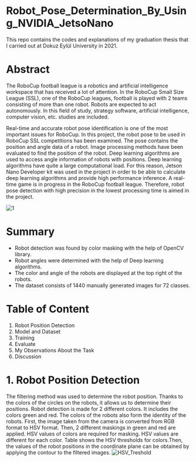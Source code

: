 
# Robot_Pose_Determination_By_Using_NVIDIA_JetsoNano
This repo contains the codes and explanations of my graduation thesis that I carried out at Dokuz Eylül University in 2021.

# Abstract

   The RoboCup football league is a robotics and artificial intelligence workspace that has received a lot of attention. In the RoboCup Small Size League (SSL), one of the RoboCup 
leagues, football is played with 2 teams consisting of more than one robot. Robots are expected to act autonomously. In this field of study, strategy software, artificial 
intelligence, computer vision, etc. studies are included.

   Real-time and accurate robot pose identification is one of the most important issues for RoboCup. In this project, the robot pose to be used in RoboCup SSL competitions has 
been examined. The pose contains the position and angle data of a robot. Image processing methods have been evaluated to find the position of the robot. Deep learning algorithms 
are used to access angle information of robots with positions. Deep learning algorithms have quite a large computational load. For this reason, Jetson Nano Developer kit was used 
in the project in order to be able to calculate deep learning algorithms and provide high performance inference. A real-time game is in progress in the RoboCup football league. 
Therefore, robot pose detection with high precision in the lowest processing time is aimed in the project.

   ![1](https://user-images.githubusercontent.com/84620286/128405283-802e0e4c-8617-4bd6-aa5f-97330be3fbfd.PNG)

# Summary
- Robot detection was found by color masking with the help of OpenCV library.
- Robot angles were determined with the help of Deep learning algorithms.
- The color and angle of the robots are displayed at the top right of the robots.
- The dataset consists of 1440 manually generated images for 72 classes.

# Table of Content
1. Robot Position Detection
2. Model and Dataset
3. Training
4. Evaluate
5. My Observations About the Task
6. Discussion

# 1. Robot Position Detection

   The filtering method was used to determine the robot position. Thanks to the colors of the circles on the robots, it allows us to determine their positions. Robot detection
is made for 2 different colors. It includes the colors green and red. The colors of the robots also form the identity of the robots. First, the image taken from the camera is
converted from RGB format to HSV format. Then, 2 different maskings in green and red are applied. HSV values of colors are required for masking. HSV values are different for
each color. Table  shows the HSV thresholds for colors.Then, the values of the robot positions in the coordinate plane can be obtained by applying the contour to the filtered
images.
![HSV_Treshold](https://user-images.githubusercontent.com/84620286/128512685-c3c2e88c-f034-4941-a21b-456a4f0f465a.PNG)
